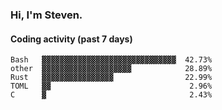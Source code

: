 ### Hi, I'm Steven.

#### Coding activity (past 7 days)
```
Bash   ▓▓▓▓▓▓▓▓▓▓▓▓▓▓▓▓▓▓▓▓▓▓▓▓▓▓▓▓▓▓  42.73%
other  ▓▓▓▓▓▓▓▓▓▓▓▓▓▓▓▓▓▓▓▓            28.89%
Rust   ▓▓▓▓▓▓▓▓▓▓▓▓▓▓▓▓                22.99%
TOML   ▓▓                               2.96%
C      ▓                                2.43%
```
